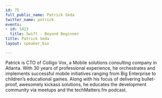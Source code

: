 ```yaml
---
id: 75
full_public_name: Patrick Seda
twitter_name: pxtrick
events:
- id: 1423
  title: Swift - Beyond Beginner
title: Patrick Seda
layout: speaker_bio

---
```

Patrick is CTO of Colligo Vox, a Mobile solutions consulting company in Atlanta. With 30 years of professional experience, he orchestrates and implements successful mobile initiatives ranging from Big Enterprise to children’s educational games. Along with his focus of delivering bullet-proof, awesomely kickass solutions, he educates the development community via meetups and the techMatters.fm podcast.